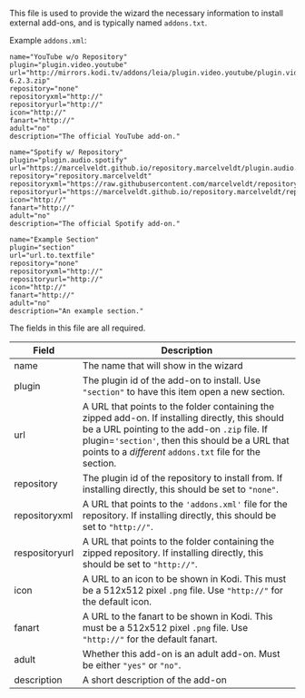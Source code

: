 This file is used to provide the wizard the necessary information to install external add-ons, and is typically named `addons.txt`.

Example `addons.xml`:
```
name="YouTube w/o Repository"
plugin="plugin.video.youtube"
url="http://mirrors.kodi.tv/addons/leia/plugin.video.youtube/plugin.video.youtube-6.2.3.zip"
repository="none"
repositoryxml="http://"
repositoryurl="http://"
icon="http://"
fanart="http://"
adult="no"
description="The official YouTube add-on."

name="Spotify w/ Repository"
plugin="plugin.audio.spotify"
url="https://marcelveldt.github.io/repository.marcelveldt/plugin.audio.spotify/"
repository="repository.marcelveldt"
repositoryxml="https://raw.githubusercontent.com/marcelveldt/repository.marcelveldt/master/addons.xml"
repositoryurl="https://marcelveldt.github.io/repository.marcelveldt/repository.marcelveldt/"
icon="http://"
fanart="http://"
adult="no"
description="The official Spotify add-on."

name="Example Section"
plugin="section"
url="url.to.textfile"
repository="none"
repositoryxml="http://"
repositoryurl="http://"
icon="http://"
fanart="http://"
adult="no"
description="An example section."
```

The fields in this file are all required.

| Field | Description |
| ----- | ----------- |
| name  | The name that will show in the wizard |
| plugin | The plugin id of the add-on to install. Use `"section"` to have this item open a new section. |
| url | A URL that points to the folder containing the zipped add-on. If installing directly, this should be a URL pointing to the add-on `.zip` file. If plugin=`'section'`, then this should be a URL that points to a *different* `addons.txt` file for the section. |
| repository | The plugin id of the repository to install from. If installing directly, this should be set to `"none"`. |
| repositoryxml | A URL that points to the `'addons.xml'` file for the repository. If installing directly, this should be set to `"http://"`. |
| respositoryurl | A URL that points to the folder containing the zipped repository. If installing directly, this should be set to `"http://"`. |
| icon | A URL to an icon to be shown in Kodi. This must be a 512x512 pixel `.png` file. Use `"http://"` for the default icon. |
| fanart | A URL to the fanart to be shown in Kodi. This must be a 512x512 pixel `.png` file. Use `"http://"` for the default fanart. |
| adult | Whether this add-on is an adult add-on. Must be either `"yes"` or `"no"`. |
| description | A short description of the add-on |